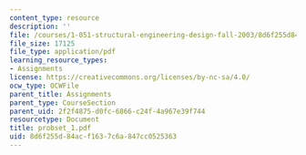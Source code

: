 ```yaml
---
content_type: resource
description: ''
file: /courses/1-051-structural-engineering-design-fall-2003/8d6f255d84acf1637c6a847cc0525363_probset_1.pdf
file_size: 17125
file_type: application/pdf
learning_resource_types:
- Assignments
license: https://creativecommons.org/licenses/by-nc-sa/4.0/
ocw_type: OCWFile
parent_title: Assignments
parent_type: CourseSection
parent_uid: 2f2f4875-d0fc-6866-c24f-4a967e39f744
resourcetype: Document
title: probset_1.pdf
uid: 8d6f255d-84ac-f163-7c6a-847cc0525363
---
```

